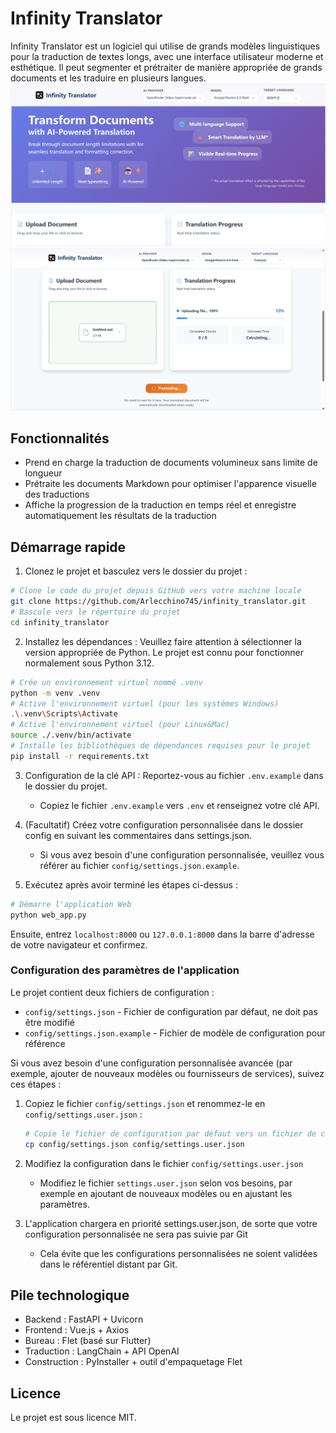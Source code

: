 # Infinity Translator

Infinity Translator est un logiciel qui utilise de grands modèles linguistiques pour la traduction de textes longs, avec une interface utilisateur moderne et esthétique. Il peut segmenter et prétraiter de manière appropriée de grands documents et les traduire en plusieurs langues.
![image](https://github.com/Arlecchino745/infinity_translator/blob/main/docs/img/screenshot2.png)
![image](https://github.com/Arlecchino745/infinity_translator/blob/main/docs/img/screenshot.png)

## Fonctionnalités

- Prend en charge la traduction de documents volumineux sans limite de longueur
- Prétraite les documents Markdown pour optimiser l'apparence visuelle des traductions
- Affiche la progression de la traduction en temps réel et enregistre automatiquement les résultats de la traduction

## Démarrage rapide

1. Clonez le projet et basculez vers le dossier du projet :
```bash
# Clone le code du projet depuis GitHub vers votre machine locale
git clone https://github.com/Arlecchino745/infinity_translator.git
# Bascule vers le répertoire du projet
cd infinity_translator
```

2. Installez les dépendances : Veuillez faire attention à sélectionner la version appropriée de Python. Le projet est connu pour fonctionner normalement sous Python 3.12.
```bash
# Crée un environnement virtuel nommé .venv
python -m venv .venv
# Active l'environnement virtuel (pour les systèmes Windows)
.\.venv\Scripts\Activate
# Active l'environnement virtuel (pour Linux&Mac)
source ./.venv/bin/activate
# Installe les bibliothèques de dépendances requises pour le projet
pip install -r requirements.txt
```

3. Configuration de la clé API : Reportez-vous au fichier `.env.example` dans le dossier du projet.
   - Copiez le fichier `.env.example` vers `.env` et renseignez votre clé API.

4. (Facultatif) Créez votre configuration personnalisée dans le dossier config en suivant les commentaires dans settings.json.
   - Si vous avez besoin d'une configuration personnalisée, veuillez vous référer au fichier `config/settings.json.example`.

5. Exécutez après avoir terminé les étapes ci-dessus :
```bash
# Démarre l'application Web
python web_app.py
```
Ensuite, entrez `localhost:8000` ou `127.0.0.1:8000` dans la barre d'adresse de votre navigateur et confirmez.

### Configuration des paramètres de l'application

Le projet contient deux fichiers de configuration :
- `config/settings.json` - Fichier de configuration par défaut, ne doit pas être modifié
- `config/settings.json.example` - Fichier de modèle de configuration pour référence

Si vous avez besoin d'une configuration personnalisée avancée (par exemple, ajouter de nouveaux modèles ou fournisseurs de services), suivez ces étapes :

1. Copiez le fichier `config/settings.json` et renommez-le en `config/settings.user.json` :
   ```bash
   # Copie le fichier de configuration par défaut vers un fichier de configuration défini par l'utilisateur
   cp config/settings.json config/settings.user.json
   ```

2. Modifiez la configuration dans le fichier `config/settings.user.json`
   - Modifiez le fichier `settings.user.json` selon vos besoins, par exemple en ajoutant de nouveaux modèles ou en ajustant les paramètres.

3. L'application chargera en priorité settings.user.json, de sorte que votre configuration personnalisée ne sera pas suivie par Git
   - Cela évite que les configurations personnalisées ne soient validées dans le référentiel distant par Git.

## Pile technologique

- Backend : FastAPI + Uvicorn
- Frontend : Vue.js + Axios
- Bureau : Flet (basé sur Flutter)
- Traduction : LangChain + API OpenAI
- Construction : PyInstaller + outil d'empaquetage Flet

## Licence

Le projet est sous licence MIT.
